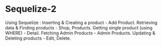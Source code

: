 # Sequelize-2
Using Sequelize :
Inserting & Creating a product - Add Product.
Retrieving data & Finding products - Shop, Products.
Getting single product (using WHERE) - Detail.
Fetching Admin Products - Admin Products.
Updating & Deleting products - Edit, Delete.
